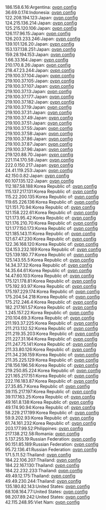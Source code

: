 186.158.6.16:Argentina: [ovpn config](vpn/186_158_6_16.ovpn)  
36.69.0.174:Indonesia: [ovpn config](vpn/36_69_0_174.ovpn)  
122.208.194.123:Japan: [ovpn config](vpn/122_208_194_123.ovpn)  
124.215.136.214:Japan: [ovpn config](vpn/124_215_136_214.ovpn)  
125.215.120.106:Japan: [ovpn config](vpn/125_215_120_106.ovpn)  
126.117.96.15:Japan: [ovpn config](vpn/126_117_96_15.ovpn)  
126.203.233.246:Japan: [ovpn config](vpn/126_203_233_246.ovpn)  
139.101.126.20:Japan: [ovpn config](vpn/139_101_126_20.ovpn)  
153.137.138.251:Japan: [ovpn config](vpn/153_137_138_251.ovpn)  
159.28.194.153:Japan: [ovpn config](vpn/159_28_194_153.ovpn)  
1.66.33.164:Japan: [ovpn config](vpn/1_66_33_164.ovpn)  
210.170.8.26:Japan: [ovpn config](vpn/210_170_8_26.ovpn)  
218.47.23.244:Japan: [ovpn config](vpn/218_47_23_244.ovpn)  
219.100.37.104:Japan: [ovpn config](vpn/219_100_37_104.ovpn)  
219.100.37.105:Japan: [ovpn config](vpn/219_100_37_105.ovpn)  
219.100.37.107:Japan: [ovpn config](vpn/219_100_37_107.ovpn)  
219.100.37.13:Japan: [ovpn config](vpn/219_100_37_13.ovpn)  
219.100.37.177:Japan: [ovpn config](vpn/219_100_37_177.ovpn)  
219.100.37.182:Japan: [ovpn config](vpn/219_100_37_182.ovpn)  
219.100.37.19:Japan: [ovpn config](vpn/219_100_37_19.ovpn)  
219.100.37.31:Japan: [ovpn config](vpn/219_100_37_31.ovpn)  
219.100.37.49:Japan: [ovpn config](vpn/219_100_37_49.ovpn)  
219.100.37.51:Japan: [ovpn config](vpn/219_100_37_51.ovpn)  
219.100.37.55:Japan: [ovpn config](vpn/219_100_37_55.ovpn)  
219.100.37.58:Japan: [ovpn config](vpn/219_100_37_58.ovpn)  
219.100.37.86:Japan: [ovpn config](vpn/219_100_37_86.ovpn)  
219.100.37.87:Japan: [ovpn config](vpn/219_100_37_87.ovpn)  
219.100.37.96:Japan: [ovpn config](vpn/219_100_37_96.ovpn)  
219.120.88.70:Japan: [ovpn config](vpn/219_120_88_70.ovpn)  
221.114.170.58:Japan: [ovpn config](vpn/221_114_170_58.ovpn)  
222.0.150.217:Japan: [ovpn config](vpn/222_0_150_217.ovpn)  
24.41.119.253:Japan: [ovpn config](vpn/24_41_119_253.ovpn)  
42.150.0.82:Japan: [ovpn config](vpn/42_150_0_82.ovpn)  
60.107.135.122:Japan: [ovpn config](vpn/60_107_135_122.ovpn)  
112.187.58.188:Korea Republic of: [ovpn config](vpn/112_187_58_188.ovpn)  
115.137.217.131:Korea Republic of: [ovpn config](vpn/115_137_217_131.ovpn)  
115.22.200.135:Korea Republic of: [ovpn config](vpn/115_22_200_135.ovpn)  
119.65.226.136:Korea Republic of: [ovpn config](vpn/119_65_226_136.ovpn)  
121.151.70.94:Korea Republic of: [ovpn config](vpn/121_151_70_94.ovpn)  
121.158.222.61:Korea Republic of: [ovpn config](vpn/121_158_222_61.ovpn)  
121.173.95.42:Korea Republic of: [ovpn config](vpn/121_173_95_42.ovpn)  
121.176.210.70:Korea Republic of: [ovpn config](vpn/121_176_210_70.ovpn)  
121.177.150.173:Korea Republic of: [ovpn config](vpn/121_177_150_173.ovpn)  
121.185.143.11:Korea Republic of: [ovpn config](vpn/121_185_143_11.ovpn)  
121.67.47.230:Korea Republic of: [ovpn config](vpn/121_67_47_230.ovpn)  
122.36.168.120:Korea Republic of: [ovpn config](vpn/122_36_168_120.ovpn)  
124.153.232.169:Korea Republic of: [ovpn config](vpn/124_153_232_169.ovpn)  
125.139.180.77:Korea Republic of: [ovpn config](vpn/125_139_180_77.ovpn)  
125.143.55.5:Korea Republic of: [ovpn config](vpn/125_143_55_5.ovpn)  
14.34.37.32:Korea Republic of: [ovpn config](vpn/14_34_37_32.ovpn)  
14.35.64.61:Korea Republic of: [ovpn config](vpn/14_35_64_61.ovpn)  
14.47.60.103:Korea Republic of: [ovpn config](vpn/14_47_60_103.ovpn)  
175.121.178.81:Korea Republic of: [ovpn config](vpn/175_121_178_81.ovpn)  
175.192.93.97:Korea Republic of: [ovpn config](vpn/175_192_93_97.ovpn)  
175.197.229.174:Korea Republic of: [ovpn config](vpn/175_197_229_174.ovpn)  
175.204.54.218:Korea Republic of: [ovpn config](vpn/175_204_54_218.ovpn)  
175.212.246.4:Korea Republic of: [ovpn config](vpn/175_212_246_4.ovpn)  
182.217.161.57:Korea Republic of: [ovpn config](vpn/182_217_161_57.ovpn)  
1.245.157.22:Korea Republic of: [ovpn config](vpn/1_245_157_22.ovpn)  
210.104.69.3:Korea Republic of: [ovpn config](vpn/210_104_69_3.ovpn)  
211.193.37.225:Korea Republic of: [ovpn config](vpn/211_193_37_225.ovpn)  
211.213.132.52:Korea Republic of: [ovpn config](vpn/211_213_132_52.ovpn)  
211.219.35.203:Korea Republic of: [ovpn config](vpn/211_219_35_203.ovpn)  
211.227.31.164:Korea Republic of: [ovpn config](vpn/211_227_31_164.ovpn)  
211.247.75.141:Korea Republic of: [ovpn config](vpn/211_247_75_141.ovpn)  
211.33.80.126:Korea Republic of: [ovpn config](vpn/211_33_80_126.ovpn)  
211.34.236.159:Korea Republic of: [ovpn config](vpn/211_34_236_159.ovpn)  
211.35.225.129:Korea Republic of: [ovpn config](vpn/211_35_225_129.ovpn)  
218.156.196.56:Korea Republic of: [ovpn config](vpn/218_156_196_56.ovpn)  
219.250.85.224:Korea Republic of: [ovpn config](vpn/219_250_85_224.ovpn)  
221.165.217.151:Korea Republic of: [ovpn config](vpn/221_165_217_151.ovpn)  
222.116.183.87:Korea Republic of: [ovpn config](vpn/222_116_183_87.ovpn)  
27.35.85.7:Korea Republic of: [ovpn config](vpn/27_35_85_7.ovpn)  
39.115.217.197:Korea Republic of: [ovpn config](vpn/39_115_217_197.ovpn)  
39.117.163.25:Korea Republic of: [ovpn config](vpn/39_117_163_25.ovpn)  
49.161.8.138:Korea Republic of: [ovpn config](vpn/49_161_8_138.ovpn)  
49.174.90.94:Korea Republic of: [ovpn config](vpn/49_174_90_94.ovpn)  
58.229.217.199:Korea Republic of: [ovpn config](vpn/58_229_217_199.ovpn)  
59.9.202.93:Korea Republic of: [ovpn config](vpn/59_9_202_93.ovpn)  
61.74.161.232:Korea Republic of: [ovpn config](vpn/61_74_161_232.ovpn)  
203.177.99.52:Philippines: [ovpn config](vpn/203_177_99_52.ovpn)  
217.138.212.58:Romania: [ovpn config](vpn/217_138_212_58.ovpn)  
5.137.255.19:Russian Federation: [ovpn config](vpn/5_137_255_19.ovpn)  
90.151.85.189:Russian Federation: [ovpn config](vpn/90_151_85_189.ovpn)  
95.72.136.41:Russian Federation: [ovpn config](vpn/95_72_136_41.ovpn)  
171.5.11.52:Thailand: [ovpn config](vpn/171_5_11_52.ovpn)  
184.22.106.207:Thailand: [ovpn config](vpn/184_22_106_207.ovpn)  
184.22.167.130:Thailand: [ovpn config](vpn/184_22_167_130.ovpn)  
184.22.232.233:Thailand: [ovpn config](vpn/184_22_232_233.ovpn)  
49.49.12.175:Thailand: [ovpn config](vpn/49_49_12_175.ovpn)  
49.49.230.244:Thailand: [ovpn config](vpn/49_49_230_244.ovpn)  
135.180.82.143:United States: [ovpn config](vpn/135_180_82_143.ovpn)  
68.108.164.77:United States: [ovpn config](vpn/68_108_164_77.ovpn)  
98.207.89.242:United States: [ovpn config](vpn/98_207_89_242.ovpn)  
42.115.248.95:Viet Nam: [ovpn config](vpn/42_115_248_95.ovpn)  
